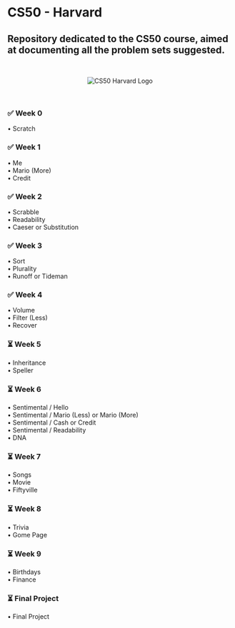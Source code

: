 # CS50 - Harvard

## Repository dedicated to the CS50 course, aimed at documenting all the problem sets suggested.
<br>

<p align="center">
  <img src="https://i.imgur.com/6OFToYz.png" alt="CS50 Harvard Logo">
</p>
<br>

### ✅ Week 0
  • Scratch
### ✅ Week 1
  • Me<br>
  • Mario (More)<br>
  • Credit<br>
### ✅ Week 2
  • Scrabble<br>
  • Readability<br>
  • Caeser or Substitution<br>
### ✅ Week 3
  • Sort<br>
  • Plurality<br>
  • Runoff or Tideman<br>
### ✅ Week 4
  • Volume<br>
  • Filter (Less)<br>
  • Recover<br>
### ⏳ Week 5
  • Inheritance<br>
  • Speller<br>
### ⏳ Week 6
  • Sentimental / Hello<br>
  • Sentimental / Mario (Less) or Mario (More)<br>
  • Sentimental / Cash or Credit<br>
  • Sentimental / Readability<br>
  • DNA<br>
### ⏳ Week 7
  • Songs<br>
  • Movie<br>
  • Fiftyville<br>
### ⏳ Week 8
  • Trivia<br>
  • Gome Page<br>
### ⏳ Week 9
  • Birthdays<br>
  • Finance<br>
### ⏳ Final Project
  • Final Project
